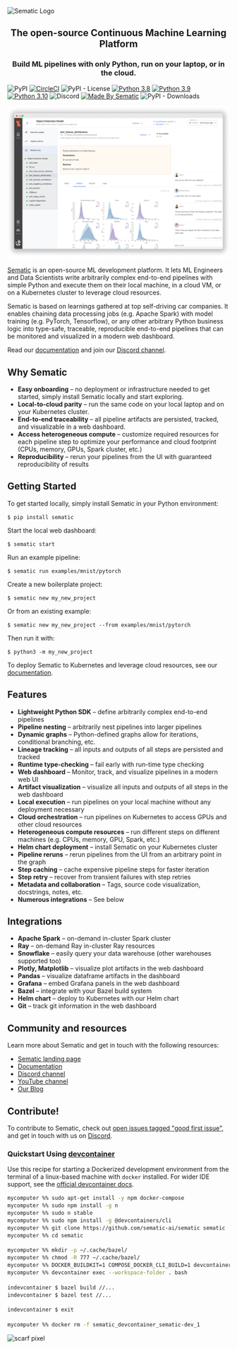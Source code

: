 ![Sematic Logo](https://raw.githubusercontent.com/sematic-ai/sematic/main/docs/images/Logo_README.png)

<h2 align="center">The open-source Continuous Machine Learning Platform</h2>

<h3 align="center">Build ML pipelines with only Python, run on your laptop, or in the cloud.</h3>

![PyPI](https://img.shields.io/pypi/v/sematic/0.34.1?style=for-the-badge)
[![CircleCI](https://img.shields.io/circleci/build/github/sematic-ai/sematic/main?label=CircleCI&style=for-the-badge&token=60d1953bfee5b6bf8201f8e84a10eaa5bf5622fe)](https://app.circleci.com/pipelines/github/sematic-ai/sematic?branch=main&filter=all)
![PyPI - License](https://img.shields.io/pypi/l/sematic?style=for-the-badge)
[![Python 3.8](https://img.shields.io/badge/Python-3.8-blue?style=for-the-badge&logo=none)](https://python.org)
[![Python 3.9](https://img.shields.io/badge/Python-3.9-blue?style=for-the-badge&logo=none)](https://python.org)
[![Python 3.10](https://img.shields.io/badge/Python-3.10-blue?style=for-the-badge&logo=none)](https://python.org)
![Discord](https://img.shields.io/discord/983789877927747714?label=DISCORD&style=for-the-badge)
[![Made By Sematic](https://img.shields.io/badge/Made_by-Sematic_🦊-E19632?style=for-the-badge&logo=none)](https://sematic.dev)
![PyPI - Downloads](https://img.shields.io/pypi/dm/sematic?style=for-the-badge)

![Sematic Screenshot](https://raw.githubusercontent.com/sematic-ai/sematic/main/docs/images/Screenshot_README_2.png)

[Sematic](https://sematic.dev) is an open-source ML development platform. It
lets ML Engineers and Data Scientists write arbitrarily complex end-to-end
pipelines with simple Python and execute them on their local machine, in a cloud
VM, or on a Kubernetes cluster to leverage cloud resources.

Sematic is based on learnings gathered at top self-driving car companies. It
enables chaining data processing jobs (e.g. Apache Spark) with model training
(e.g. PyTorch, Tensorflow), or any other arbitrary Python business logic into
type-safe, traceable, reproducible end-to-end pipelines that can be monitored
and visualized in a modern web dashboard.

Read our [documentation](https://docs.sematic.dev) and join our [Discord
channel](https://discord.gg/4KZJ6kYVax).

## Why Sematic

- **Easy onboarding** – no deployment or infrastructure needed to get started,
  simply install Sematic locally and start exploring.
- **Local-to-cloud parity** – run the same code on your local laptop and on your
  Kubernetes cluster.
- **End-to-end traceability** – all pipeline artifacts are persisted, tracked,
  and visualizable in a web dashboard.
- **Access heterogeneous compute** – customize required resources for each
  pipeline step to optimize your performance and cloud footprint (CPUs, memory,
  GPUs, Spark cluster, etc.)
- **Reproducibility** – rerun your pipelines from the UI with guaranteed
  reproducibility of results

## Getting Started

To get started locally, simply install Sematic in your Python environment:

```shell
$ pip install sematic
```

Start the local web dashboard:

```shell
$ sematic start
```

Run an example pipeline:

```shell
$ sematic run examples/mnist/pytorch
```

Create a new boilerplate project:

```shell
$ sematic new my_new_project
```

Or from an existing example:

```shell
$ sematic new my_new_project --from examples/mnist/pytorch
```

Then run it with:

```shell
$ python3 -m my_new_project
```

To deploy Sematic to Kubernetes and leverage cloud resources, see our
[documentation](https://docs.sematic.dev).

## Features

- **Lightweight Python SDK** – define arbitrarily complex end-to-end pipelines
- **Pipeline nesting** – arbitrarily nest pipelines into larger pipelines
- **Dynamic graphs** – Python-defined graphs allow for iterations, conditional
  branching, etc.
- **Lineage tracking** – all inputs and outputs of all steps are persisted and
  tracked
- **Runtime type-checking** – fail early with run-time type checking
- **Web dashboard** – Monitor, track, and visualize pipelines in a modern web UI
- **Artifact visualization** – visualize all inputs and outputs of all steps in
  the web dashboard
- **Local execution** – run pipelines on your local machine without any
  deployment necessary
- **Cloud orchestration** – run pipelines on Kubernetes to access GPUs and other
  cloud resources
- **Heterogeneous compute resources** – run different steps on different
  machines (e.g. CPUs, memory, GPU, Spark, etc.)
- **Helm chart deployment** – install Sematic on your Kubernetes cluster
- **Pipeline reruns** – rerun pipelines from the UI from an arbitrary point in
  the graph
- **Step caching** – cache expensive pipeline steps for faster iteration
- **Step retry** – recover from transient failures with step retries
- **Metadata and collaboration** – Tags, source code visualization, docstrings,
  notes, etc.
- **Numerous integrations** – See below

## Integrations

- **Apache Spark** – on-demand in-cluster Spark cluster
- **Ray** – on-demand Ray in-cluster Ray resources
- **Snowflake** – easily query your data warehouse (other warehouses supported
  too)
- **Plotly, Matplotlib** – visualize plot artifacts in the web dashboard
- **Pandas** – visualize dataframe artifacts in the dashboard
- **Grafana** – embed Grafana panels in the web dashboard
- **Bazel** – integrate with your Bazel build system
- **Helm chart** – deploy to Kubernetes with our Helm chart
- **Git** – track git information in the web dashboard

## Community and resources

Learn more about Sematic and get in touch with the following resources:

- [Sematic landing page](https://sematic.dev)
- [Documentation](https://docs.sematic.dev)
- [Discord channel](https://discord.gg/4KZJ6kYVax)
- [YouTube channel](https://www.youtube.com/@sematic-ai)
- [Our Blog](https://sematic.dev/blog)

## Contribute!

To contribute to Sematic, check out [open issues tagged "good first
issue"](https://github.com/sematic-ai/sematic/issues?q=is%3Aopen+is%3Aissue+label%3A%22good+first+issue%22),
and get in touch with us on [Discord](https://discord.gg/4KZJ6kYVax).


### Quickstart Using [devcontainer](https://containers.dev/)

Use this recipe for starting a Dockerized development environment from the terminal of a linux-based
machine with `docker` installed.  For wider IDE support, see the 
[official devcontainer docs](https://containers.dev/supporting).

```bash
mycomputer %% sudo apt-get install -y npm docker-compose
mycomputer %% sudo npm install -g n
mycomputer %% sudo n stable
mycomputer %% sudo npm install -g @devcontainers/cli
mycomputer %% git clone https://github.com/sematic-ai/sematic sematic
mycomputer %% cd sematic

mycomputer %% mkdir -p ~/.cache/bazel/
mycomputer %% chmod -R 777 ~/.cache/bazel/
mycomputer %% DOCKER_BUILDKIT=1 COMPOSE_DOCKER_CLI_BUILD=1 devcontainer up --workspace-folder .
mycomputer %% devcontainer exec --workspace-folder . bash

indevcontainer $ bazel build //...
indevcontainer $ bazel test //...

indevcontainer $ exit

mycomputer %% docker rm -f sematic_devcontainer_sematic-dev_1
```

![scarf pixel](https://static.scarf.sh/a.png?x-pxid=80c3593f-25a0-4b06-90a1-0b670a6567d4)
